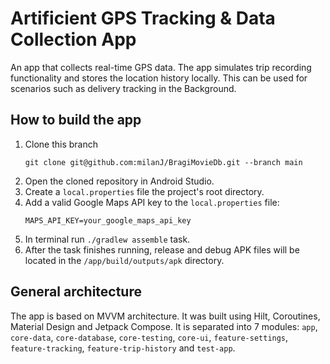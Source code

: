 Artificient GPS Tracking & Data Collection App
==================

An app that collects real-time GPS data. The app simulates trip recording functionality and stores the location history locally. This can be used for scenarios such as delivery tracking in the
Background.

## How to build the app

1. Clone this branch
    ```
    git clone git@github.com:milanJ/BragiMovieDb.git --branch main
    ```
2. Open the cloned repository in Android Studio.
3. Create a `local.properties` file the project's root directory.
4. Add a valid Google Maps API key to the `local.properties` file:
   ```
   MAPS_API_KEY=your_google_maps_api_key
   ```
5. In terminal run `./gradlew assemble` task.
6. After the task finishes running, release and debug APK files will be located in the `/app/build/outputs/apk` directory.

## General architecture

The app is based on MVVM architecture. It was built using Hilt, Coroutines, Material Design and Jetpack Compose.
It is separated into 7 modules: `app`, `core-data`, `core-database`, `core-testing`, `core-ui`, `feature-settings`, `feature-tracking`, `feature-trip-history` and `test-app`.
